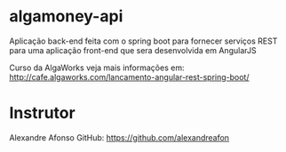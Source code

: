# algamoney-api

Aplicação back-end feita com o spring boot para fornecer serviços REST para uma aplicação front-end que sera desenvolvida em AngularJS


Curso da AlgaWorks veja mais informações em: http://cafe.algaworks.com/lancamento-angular-rest-spring-boot/

# Instrutor 
Alexandre Afonso
GitHub: https://github.com/alexandreafon
